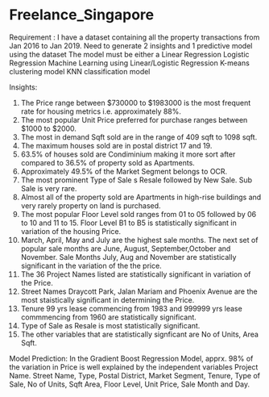 # Freelance_Singapore
Requirement : I have a dataset containing all the property transactions from Jan 2016 to Jan 2019. Need to generate 2 insights and 1 predictive model using the dataset 
The model must be either a Linear Regression Logistic Regression Machine Learning using Linear/Logistic Regression K-means clustering model KNN classification model

Insights:
1) The Price range between $730000 to $1983000 is the most frequent rate for housing metrics i.e. approximately 88%.
2) The most popular Unit Price preferred for purchase ranges between $1000 to $2000.
3) The most in demand Sqft sold are in the range of 409 sqft to 1098 sqft.
4) The maximum houses sold are in postal district 17 and 19.
5) 63.5% of houses sold are Condiminium making it more sort after compared to 36.5% of property sold as Apartments.
6) Approximately 49.5% of the Market Segment belongs to OCR.
7) The most prominent Type of Sale s Resale followed by New Sale. Sub Sale is very rare.
8) Almost all of the property sold are Apartments in high-rise buildings and very rarely property on land is purchased.
9) The most popular Floor Level sold ranges from 01 to 05 followed by 06 to 10 and 11 to 15. Floor Level B1 to B5 is statistically significant in variation of the housing Price.
10) March, April, May and July are the highest sale months. The next set of popular sale months are June, August, September,October and November.
Sale Months July, Aug and November are statistically significant in the variation of the the price.
11) The 36 Project Names listed are statistically significant in variation of the Price.
12) Street Names Draycott Park, Jalan Mariam and Phoenix Avenue are the most staistically significant in determining the Price.
13) Tenure 99 yrs lease commencing from 1983 and 999999 yrs lease commmencing from 1960 are statistically significant.
14) Type of Sale as Resale is most statistically significant.
15) The other variables that are statistically signficant are No of Units, Area Sqft.


Model Prediction:
In the Gradient Boost Regression Model, apprx. 98% of the variation in Price is well explained by the independent variables Project Name. Street Name, Type, Postal District, Market Segment, Tenure, Type of Sale, No of Units, Sqft Area, Floor Level, Unit Price, Sale Month and Day. 
